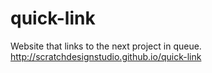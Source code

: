 # quick-link
Website that links to the next project in queue.
</br>
http://scratchdesignstudio.github.io/quick-link

